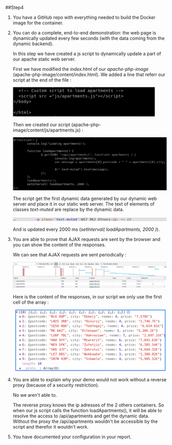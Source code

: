  ##Step4
  
 1. You have a GitHub repo with everything needed to build the Docker image for the container.
 2. You can do a complete, end-to-end demonstration: the web page is dynamically updated every few seconds (with the data coming from the dynamic backend). 
 
    In this step we have created a js script to dynamically update a part of our apache static web server.
    
    First we have modified the *index.html* of our *apache-php-image*  (apache-php-image/content/index.html). We added a line that referr our script at the end of the file :
   
    ![](./img/indexJS.png)
    
    Then we created our script (apache-php-image/content/js/apartments.js) :
    
    ![](./img/apartments.png)
    
    The script get the first dynamic data generated by our dynamic web server and place it in our static web server.
    The text of elements of classes *text-muted* are replace by the dynamic data.
    
    ![](./img/textMuted.png)
    
    And is updated every 2000 ms (*setInterval( loadApartments, 2000 )*).
    
3. You are able to prove that AJAX requests are sent by the browser and you can show the content of the responses.

    We can see that AJAX requests are sent periodically :
    
    ![](./img/xhr.png)
    
    Here is the content of the responses, in our script we only use the first cell of the array :
    
    ![](./img/consoleXhr.png)
    
4. You are able to explain why your demo would not work without a reverse proxy (because of a security restriction).
    
    No we aren't able to.
    
    The reverse proxy knows the ip adresses of the 2 others containers. So when our js script calls the function
    loadApartments(), it will be able to resolve the access to /api/apartments and get the dynamic data.
    Without the proxy the /api/apartments wouldn't be accessible by the script and therefor it wouldn't work.
    
 5. You have documented your configuration in your report.
   